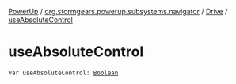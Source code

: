 [PowerUp](../../index.md) / [org.stormgears.powerup.subsystems.navigator](../index.md) / [Drive](index.md) / [useAbsoluteControl](./use-absolute-control.md)

# useAbsoluteControl

`var useAbsoluteControl: `[`Boolean`](https://kotlinlang.org/api/latest/jvm/stdlib/kotlin/-boolean/index.html)